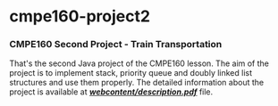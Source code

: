 # cmpe160-project2
### CMPE160 Second Project - Train Transportation
That's the second Java project of the CMPE160 lesson. The aim of the project is to implement stack, priority queue and doubly linked list structures and use them properly. The detailed information about the project is available at [_**webcontent/description.pdf**_](webcontent/description.pdf) file.
